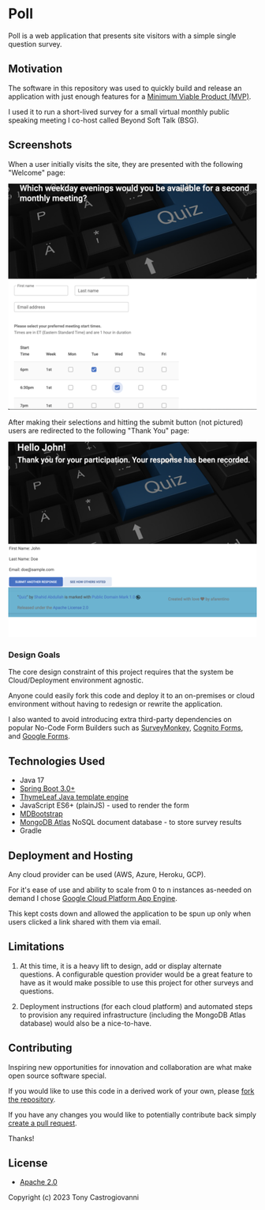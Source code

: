 # Poll
Poll is a web application that presents site
visitors with a simple single question survey.

## Motivation

The software in this repository was used to quickly build 
and release an application with just enough features for a [Minimum Viable Product (MVP)](https://www.productplan.com/glossary/minimum-viable-product/).

I used it to run a short-lived survey for a small virtual monthly public speaking meeting I co-host called Beyond Soft Talk (BSG).

## Screenshots
When a user initially visits the site, they are presented with the 
following "Welcome" page:

![survey](images/survey.png)


After making their selections and hitting the submit button (not pictured)
users are redirected to the following "Thank You" page:

![results](images/results.png)

### Design Goals
The core design constraint of this project requires that the system
be Cloud/Deployment environment agnostic.  

Anyone could easily fork this code and deploy it to an on-premises or cloud environment without having to redesign or rewrite the application.

I also wanted to avoid introducing extra third-party dependencies on
popular No-Code Form Builders such as [SurveyMonkey](https://www.surveymonkey.com/), [Cognito Forms](https://www.cognitoforms.com/), and [Google Forms](https://www.google.com/forms/about/).  

## Technologies Used
* Java 17
* [Spring Boot 3.0+](https://spring.io/blog/2022/05/24/preparing-for-spring-boot-3-0) 
* [ThymeLeaf Java template engine](https://www.thymeleaf.org/) 
* JavaScript ES6+ (plainJS) - used to render the form
* [MDBootstrap](https://mdbootstrap.com/) 
* [MongoDB Atlas](https://www.mongodb.com/atlas/database) NoSQL document database - to store survey results
* Gradle 

## Deployment and Hosting
Any cloud provider can be used (AWS, Azure, Heroku, GCP).  

For it's ease of use and ability to scale from 0 to n instances as-needed on demand I chose [Google Cloud Platform App Engine](https://cloud.google.com/appengine/docs).  

This kept costs down and allowed the application to be spun up only when users clicked a link shared with them via email.

## Limitations
1. At this time, it is a heavy lift to design, add or display alternate questions. A configurable question provider would be a great feature to have as it would make possible to use this project for other surveys and questions.


2. Deployment instructions (for each cloud platform) and automated steps to provision any required infrastructure (including the MongoDB Atlas database) would also be a nice-to-have. 

## Contributing

Inspiring new opportunities for innovation and collaboration are what make open source software special.

If you would like to use this code in a derived work of your own, please [fork the repository](https://docs.github.com/en/pull-requests/collaborating-with-pull-requests/working-with-forks).  

If you have any changes you would like to potentially contribute back simply [create a pull request](https://docs.github.com/en/pull-requests/collaborating-with-pull-requests/proposing-changes-to-your-work-with-pull-requests/creating-a-pull-request-from-a-fork).

Thanks!

## License
* [Apache 2.0](https://www.apache.org/licenses/LICENSE-2.0)

Copyright (c) 2023 Tony Castrogiovanni



